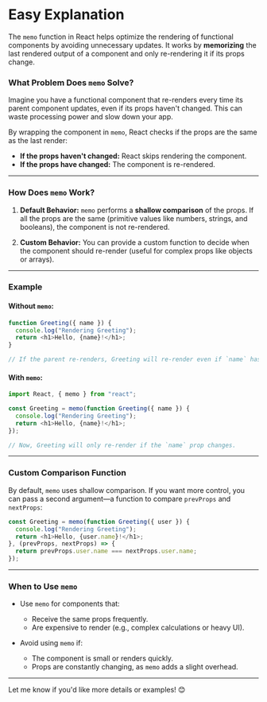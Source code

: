 # Easy Explanation

The `memo` function in React helps optimize the rendering of functional components by avoiding unnecessary updates. It works by **memorizing** the last rendered output of a component and only re-rendering it if its props change.

### What Problem Does `memo` Solve?

Imagine you have a functional component that re-renders every time its parent component updates, even if its props haven't changed. This can waste processing power and slow down your app. 

By wrapping the component in `memo`, React checks if the props are the same as the last render:
- **If the props haven't changed:** React skips rendering the component.
- **If the props have changed:** The component is re-rendered.

---

### How Does `memo` Work?

1. **Default Behavior:** 
   `memo` performs a **shallow comparison** of the props. If all the props are the same (primitive values like numbers, strings, and booleans), the component is not re-rendered.

2. **Custom Behavior:**
   You can provide a custom function to decide when the component should re-render (useful for complex props like objects or arrays).

---

### Example

#### Without `memo`:
```javascript
function Greeting({ name }) {
  console.log("Rendering Greeting");
  return <h1>Hello, {name}!</h1>;
}

// If the parent re-renders, Greeting will re-render even if `name` hasn’t changed.
```

#### With `memo`:
```javascript
import React, { memo } from "react";

const Greeting = memo(function Greeting({ name }) {
  console.log("Rendering Greeting");
  return <h1>Hello, {name}!</h1>;
});

// Now, Greeting will only re-render if the `name` prop changes.
```

---

### Custom Comparison Function

By default, `memo` uses shallow comparison. If you want more control, you can pass a second argument—a function to compare `prevProps` and `nextProps`:

```javascript
const Greeting = memo(function Greeting({ user }) {
  console.log("Rendering Greeting");
  return <h1>Hello, {user.name}!</h1>;
}, (prevProps, nextProps) => {
  return prevProps.user.name === nextProps.user.name;
});
```

---

### When to Use `memo`

- Use `memo` for components that:
  - Receive the same props frequently.
  - Are expensive to render (e.g., complex calculations or heavy UI).

- Avoid using `memo` if:
  - The component is small or renders quickly.
  - Props are constantly changing, as `memo` adds a slight overhead.

---

Let me know if you'd like more details or examples! 😊